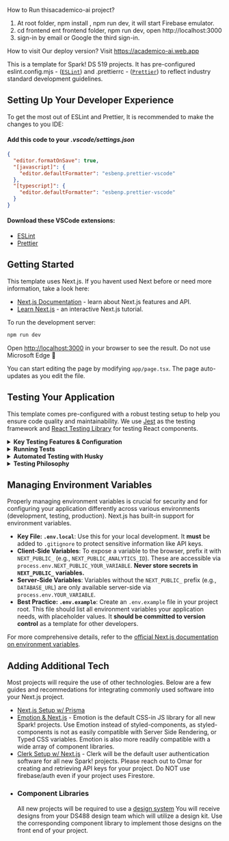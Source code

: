 How to Run thisacademico-ai project?
1. At root folder, npm install , npm run dev, it will start Firebase emulator.
2. cd frontend ent frontend folder, npm run dev, open http://localhost:3000
3. sign-in by email or Google the third sign-in.


How to visit Our deploy version?
Visit https://academico-ai.web.app


This is a template for Spark! DS 519 projects. It has pre-configured eslint.config.mjs - ([`ESLint`](https://eslint.org/)) and .prettierrc - ([`Prettier`](https://prettier.io/)) to reflect industry standard development guidelines.

## Setting Up Your Developer Experience

To get the most out of ESLint and Prettier, It is recommended to make the changes to you IDE:

#### Add this code to your _.vscode/settings.json_

```json
{
  "editor.formatOnSave": true,
  "[javascript]": {
    "editor.defaultFormatter": "esbenp.prettier-vscode"
  },
  "[typescript]": {
    "editor.defaultFormatter": "esbenp.prettier-vscode"
  }
}
```

#### Download these VSCode extensions:

- [ESLint](https://marketplace.visualstudio.com/items?itemName=dbaeumer.vscode-eslint)
- [Prettier](https://marketplace.visualstudio.com/items?itemName=esbenp.prettier-vscode)

## Getting Started

This template uses Next.js. If you havent used Next before or need more information, take a look here:

- [Next.js Documentation](https://nextjs.org/docs) - learn about Next.js features and API.
- [Learn Next.js](https://nextjs.org/learn) - an interactive Next.js tutorial.

To run the development server:

```bash
npm run dev
```

Open [http://localhost:3000](http://localhost:3000) in your browser to see the result. Do not use Microsoft Edge 🤮

You can start editing the page by modifying `app/page.tsx`. The page auto-updates as you edit the file.

## Testing Your Application

This template comes pre-configured with a robust testing setup to help you ensure code quality and maintainability. We use [Jest](https://jestjs.io/) as the testing framework and [React Testing Library](https://testing-library.com/docs/react-testing-library/intro/) for testing React components.

<details>
  <summary><strong>Key Testing Features & Configuration</strong></summary>

#### Integrated Tools

- **Jest:** A delightful JavaScript Testing Framework with a focus on simplicity. It works out of the box for most Next.js projects.
- **React Testing Library (RTL):** Provides light-weight utility functions on top of `react-dom` and `react-dom/test-utils`, in a way that encourages better testing practices. Its primary guiding principle is: _"The more your tests resemble the way your software is used, the more confidence they can give you."_
- **`@testing-library/jest-dom`:** Custom Jest matchers to extend Jest with useful assertions for DOM states (e.g., `toBeInTheDocument()`, `toHaveClass()`).

#### Configuration Files

- **`jest.config.ts`:** The main configuration file for Jest. It defines how Jest discovers and runs your tests, what environment to use (e.g., `jsdom` for browser-like environment), and any transformations needed (e.g., using `ts-node` for TypeScript).
- **`jest.setup.ts`:** This file is run before each test suite. It's used for global test setup, such as importing `@testing-library/jest-dom` to make its matchers available in all tests, or for setting up global mocks (like the `window.matchMedia` mock included in this template).

#### Test File Location

- Tests are co-located with the components or modules they are testing. For example, tests for `MyComponent.tsx` would typically be in a file named `MyComponent.test.tsx` within the same directory. This makes it easy to find and manage tests alongside the code they cover. Our `jest.config.ts` is set up to discover these `*.test.tsx` (and `*.test.ts`) files.

</details>

<details>
  <summary><strong>Running Tests</strong></summary>

You can run your tests using the following npm scripts:

- **`npm test`**: Runs all tests once. This is also the command used by the automated pre-commit and pre-push hooks.
  ```bash
  npm test
  ```
- **`npm run test:watch`**: Runs tests in watch mode. Jest will re-run tests related to changed files, which is very useful during development.
  ```bash
  npm run test:watch
  ```
- **`npm run test:coverage`**: Runs all tests and generates a code coverage report. This helps you see what percentage of your codebase is covered by tests. The report will be generated in a `coverage/` directory.
  ```bash
  npm run test:coverage
  ```
  </details>

<details>
  <summary><strong>Automated Testing with Husky</strong></summary>

To maintain code quality and prevent regressions, this template uses [Husky](https://typicode.github.io/husky/) to manage Git hooks. The following hooks are configured:

- **`pre-commit`**: Before any commit is finalized, this hook runs:

  1.  `npx lint-staged`: Lints and formats staged files (`*.{js,jsx,ts,tsx}`) using ESLint and Prettier.
  2.  `npm test`: Runs the entire test suite.
      If either linting/formatting fails or any test fails, the commit will be aborted, allowing you to fix the issues before committing.

- **`pre-push`**: Before any push to a remote repository, this hook runs:
  1.  `npm test`: Runs the entire test suite.
      If any test fails, the push will be aborted.

This ensures that your codebase remains well-formatted, lint-free, and that all tests are passing before changes are shared or integrated.

</details>

<details>
  <summary><strong>Testing Philosophy</strong></summary>

- **Focus on User Behavior:** Write tests that verify the functionality of your components from a user's perspective. React Testing Library encourages this by providing utilities to query and interact with the DOM in a way similar to how a user would.
- **Unit & Integration Tests:** Aim for a healthy mix of unit tests (testing individual functions or components in isolation) and integration tests (testing how multiple components work together).
- **Confidence, Not Coverage Alone:** While code coverage is a useful metric, the primary goal of testing is to give you confidence that your application works as expected. Prioritize tests that cover critical user flows and complex logic.
- **Readable and Maintainable Tests:** Write clear, concise, and well-structured tests. Like your application code, test code should also be maintainable.
</details>

## Managing Environment Variables

Properly managing environment variables is crucial for security and for configuring your application differently across various environments (development, testing, production). Next.js has built-in support for environment variables.

- **Key File: `.env.local`**: Use this for your local development. It **must** be added to `.gitignore` to protect sensitive information like API keys.
- **Client-Side Variables**: To expose a variable to the browser, prefix it with `NEXT_PUBLIC_` (e.g., `NEXT_PUBLIC_ANALYTICS_ID`). These are accessible via `process.env.NEXT_PUBLIC_YOUR_VARIABLE`. **Never store secrets in `NEXT_PUBLIC_` variables.**
- **Server-Side Variables**: Variables without the `NEXT_PUBLIC_` prefix (e.g., `DATABASE_URL`) are only available server-side via `process.env.YOUR_VARIABLE`.
- **Best Practice: `.env.example`**: Create an `.env.example` file in your project root. This file should list all environment variables your application needs, with placeholder values. It **should be committed to version control** as a template for other developers.

For more comprehensive details, refer to the [official Next.js documentation on environment variables](https://nextjs.org/docs/pages/building-your-application/configuring/environment-variables).

## Adding Additional Tech

Most projects will require the use of other technologies. Below are a few guides and recommedations for integrating commonly used software into your Next.js project.

- [Next.js Setup w/ Prisma](https://www.dhiwise.com/post/the-ultimate-guide-to-next-js-prisma-setup)
- [Emotion & Next.js](https://www.dhiwise.com/post/implementing-nextjs-emotions-in-your-project) - Emotion is the default CSS-in JS library for all new Spark! projects. Use Emotion instead of styled-components, as styled-components is not as easily compatible with Server Side Rendering, or Typed CSS variables. Emotion is also more readily compatible with a wide array of component libraries.
- [Clerk Setup w/ Next.js](https://clerk.com/docs/quickstarts/nextjs) - Clerk will be the default user authentication software for all new Spark! projects. Please reach out to Omar for creating and retrieving API keys for your project. Do NOT use firebase/auth even if your project uses Firestore.
- ### Component Libraries
  All new projects will be required to use a [design system](https://www.figma.com/blog/design-systems-101-what-is-a-design-system/) You will receive designs from your DS488 design team which will utilize a design kit. Use the corresponding component library to implement those designs on the front end of your project.
